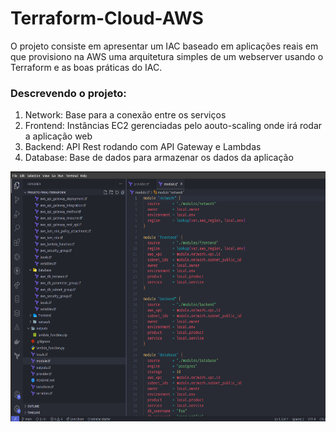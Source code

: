 # Terraform-Cloud-AWS

O projeto consiste em apresentar um IAC baseado em aplicações reais em que provisiono na AWS 
uma arquitetura simples de um webserver usando o Terraform e as boas práticas do IAC.

### Descrevendo o projeto:
1. Network: Base para a conexão entre os serviços
2. Frontend: Instâncias EC2 gerenciadas pelo aouto-scaling onde irá rodar a aplicação web
3. Backend: API Rest rodando com API Gateway e Lambdas
4. Database: Base de dados para armazenar os dados da aplicação

<img src="https://github.com/Denise-Melo/Terraform-Cloud-AWS/blob/main/imagens/terraform.png" width="800px" height= "400px">
